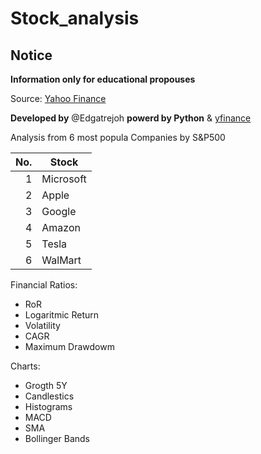 # Stock_analysis

## Notice

**Information only for educational propouses**

Source: [Yahoo Finance](https://finance.yahoo.com/?fr=sycsrp_catchall)

**Developed by** @Edgatrejoh **powerd by Python** & [yfinance](https://pypi.org/project/yfinance/)

Analysis from 6 most popula Companies by S&P500

| No. | Stock |
|-----:    |-----------|
|1| Microsoft|
|2| Apple|
|3| Google|
|4| Amazon|
|5| Tesla|
|6| WalMart|

Financial Ratios:

- RoR
- Logaritmic Return
- Volatility
- CAGR
- Maximum Drawdowm

Charts: 

- Grogth 5Y
- Candlestics
- Histograms
- MACD
- SMA
- Bollinger Bands
